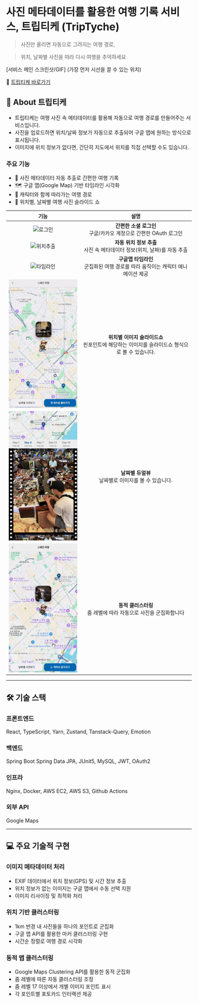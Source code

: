 # 사진 메타데이터를 활용한 여행 기록 서비스, 트립티케 (TripTyche)

> 사진만 올리면 자동으로 그려지는 여행 경로,

> 위치, 날짜별 사진을 따라 다시 여행을 추억하세요

[서비스 메인 스크린샷/GIF] (가장 먼저 시선을 끌 수 있는 위치)

🔗 [트립티케 바로가기](https://triptyche.world)

## 📸 About 트립티케

-   트립티케는 여행 사진 속 메타데이터를 활용해 자동으로 여행 경로를 만들어주는 서비스입니다.
-   사진을 업로드하면 위치/날짜 정보가 자동으로 추출되어 구글 맵에 원하는 방식으로 표시됩니다.
-   이미지에 위치 정보가 없다면, 간단히 지도에서 위치를 직접 선택할 수도 있습니다.

### 주요 기능

-   📍 사진 메타데이터 자동 추출로 간편한 여행 기록
-   🗺️ 구글 맵(Google Map) 기반 타임라인 시각화
-   🚶 캐릭터와 함께 따라가는 여행 경로
-   📱 위치별, 날짜별 여행 사진 슬라이드 쇼

|                         기능                         |                                                설명                                                 |
| :--------------------------------------------------: | :-------------------------------------------------------------------------------------------------: |
|          ![로그인](/docs/images/login.gif)           |                **간편한 소셜 로그인** <br/> 구글/카카오 계정으로 간편한 OAuth 로그인                |
|        ![위치추출](/docs/images/metadata.gif)        |            **자동 위치 정보 추출** <br/> 사진 속 메타데이터 정보(위치, 날짜)를 자동 추출            |
|        ![타임라인](/docs/images/timeline.gif)        |         **구글맵 타임라인** <br/> 군집화된 여행 경로를 따라 움직이는 캐릭터 애니메이션 제공         |
| ![위치별 이미지](/docs/images/image-by-pinpoint.gif) | **위치별 이미지 슬라이드쇼** <br/> 핀포인트에 해당하는 이미지를 슬라이드쇼 형식으로 볼 수 있습니다. |
|   ![날짜별 이미지](/docs/images/image-by-date.gif)   |                      **날짜별 듀얼뷰** <br/> 날짜별로 이미지를 볼 수 있습니다.                      |
|      ![클러스터링](/docs/images/clustering.gif)      |                **동적 클러스터링** <br/> 줌 레벨에 따라 자동으로 사진을 군집화합니다                |

---

## 🛠️ 기술 스택

### 프론트엔드

React, TypeScript, Yarn, Zustand, Tanstack-Query, Emotion

### 백엔드

Spring Boot Spring Data JPA, JUnit5, MySQL, JWT, OAuth2

### 인프라

Nginx, Docker, AWS EC2, AWS S3, Github Actions

### 외부 API

Google Maps

---

## 💻 주요 기술적 구현

### 이미지 메타데이터 처리

-   EXIF 데이터에서 위치 정보(GPS) 및 시간 정보 추출
-   위치 정보가 없는 이미지는 구글 맵에서 수동 선택 지원
-   이미지 리사이징 및 최적화 처리

### 위치 기반 클러스터링

-   1km 반경 내 사진들을 하나의 포인트로 군집화
-   구글 맵 API를 활용한 마커 클러스터링 구현
-   시간순 정렬로 여행 경로 시각화

### 동적 맵 클러스터링

-   Google Maps Clustering API를 활용한 동적 군집화
-   줌 레벨에 따른 자동 클러스터링 조정
-   줌 레벨 17 이상에서 개별 이미지 포인트 표시
-   각 포인트별 포토카드 인터랙션 제공
